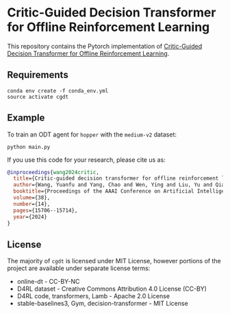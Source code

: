 # Critic-Guided Decision Transformer for Offline Reinforcement Learning
This repository contains the Pytorch implementation of [Critic-Guided Decision Transformer for Offline Reinforcement Learning](https://arxiv.org/abs/2312.13716).

## Requirements
```console
conda env create -f conda_env.yml
source activate cgdt
```

## Example
To train an ODT agent for `hopper` with the `medium-v2` dataset:
```console
python main.py
```

If you use this code for your research, please cite us as:
```Bibtex
@inproceedings{wang2024critic,
  title={Critic-guided decision transformer for offline reinforcement learning},
  author={Wang, Yuanfu and Yang, Chao and Wen, Ying and Liu, Yu and Qiao, Yu},
  booktitle={Proceedings of the AAAI Conference on Artificial Intelligence},
  volume={38},
  number={14},
  pages={15706--15714},
  year={2024}
}
```

## License
The majority of `cgdt` is licensed under MIT License, however portions of the project are available under separate license terms: 
* online-dt - CC-BY-NC
* D4RL dataset -  Creative Commons Attribution 4.0 License (CC-BY)
* D4RL code, transformers, Lamb - Apache 2.0 License
* stable-baselines3, Gym, decision-transformer - MIT License

